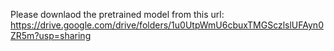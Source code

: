 Please downlaod the pretrained model from this url: https://drive.google.com/drive/folders/1u0UtpWmU6cbuxTMGSczlslUFAyn0ZR5m?usp=sharing
